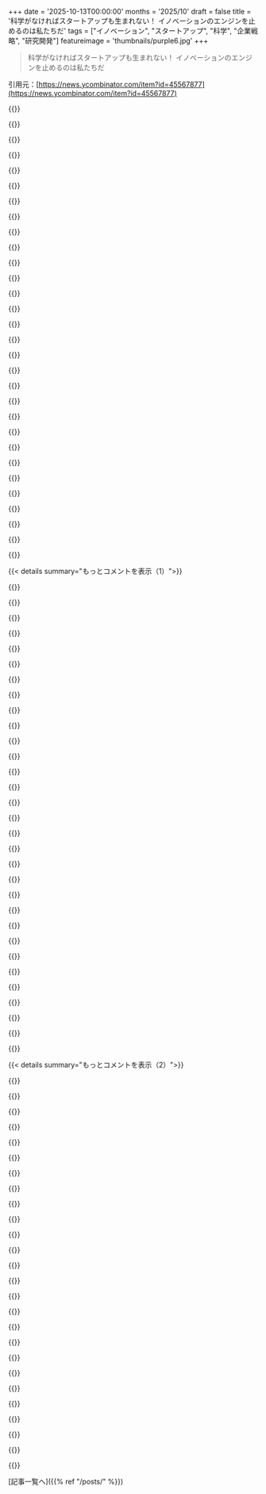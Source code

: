 +++
date = '2025-10-13T00:00:00'
months = '2025/10'
draft = false
title = '科学がなければスタートアップも生まれない！ イノベーションのエンジンを止めるのは私たちだ'
tags = ["イノベーション", "スタートアップ", "科学", "企業戦略", "研究開発"]
featureimage = 'thumbnails/purple6.jpg'
+++

> 科学がなければスタートアップも生まれない！ イノベーションのエンジンを止めるのは私たちだ

引用元：[https://news.ycombinator.com/item?id=45567877](https://news.ycombinator.com/item?id=45567877)




{{<matomeQuote body="20世紀の米国企業はDupontやBell Labsみたいなとこで基礎研究してたんだけど、1982年にSECが自社株買いを合法化してから、企業の基礎研究は消え、大学が担うようになったんだって。<br>でも自社株買いが研究シフトの理由ってのが、どうもピンとこないんだよね。" userName="terminalshort" createdAt="2025/10/13 15:06:06" color="#ff33a1">}}




{{<matomeQuote body="自社株買いは、役員の報酬が株価と連動してるから、役員を直接的に優遇するんだ。だから、基礎研究より自社株買いを選びがちってこと。Tim Cook以前のAppleのJobsはR&Dを優先して自社株買いしなかったけど、ほとんどのCEOは役員報酬のために自社株買いを選んじゃうよね。" userName="twobitshifter" createdAt="2025/10/13 15:38:44" color="#38d3d3">}}




{{<matomeQuote body="でもさ、配当だってすべての株主にとって具体的な金銭的な報酬になるんじゃないの？" userName="bulletsvshumans" createdAt="2025/10/13 15:49:59" color="">}}




{{<matomeQuote body="”すべての株主”がキモだね。配当は全株主に公平だけど、自社株買いは、株式オプションを持つ従業員とか、売却予定の株主、高資産家みたいな一部の人だけが得をするんだ。全株主に公平に還元するなら、配当を払うべきだよ。" userName="triceratops" createdAt="2025/10/13 15:59:51" color="#785bff">}}




{{<matomeQuote body="大学の研究機関もいいけど、企業の研究室がなくなったのはマジで痛手だよ。科学者やエンジニアが、問題に直接向き合えて、助成金申請とか学生指導に時間を取られずに済むのは、企業ラボの強みだったのにね。" userName="7thaccount" createdAt="2025/10/13 15:09:27" color="">}}




{{<matomeQuote body="馬鹿な質問かもしれないけどさ、余剰利益がある会社は、従業員にもっと給料を払えばいいんじゃないの？" userName="xixixao" createdAt="2025/10/13 15:51:26" color="">}}




{{<matomeQuote body="この議論、もっと厳密にできないかな？自社株買いが短期的な利益って前提がよく分からんよ。株価が“人工的に”上がるって言うけど、それはオプション保有者には良いとして、みんなの株価が上がることがみんなに平等に恩恵をもたらさないってのは、やっぱり信じられないな。" userName="fn-mote" createdAt="2025/10/13 16:17:42" color="">}}




{{<matomeQuote body="そもそも、前提が本当かどうかも怪しいよ。大手テック企業だってたくさん研究してるし。DupontとかBell Labsみたいな企業が真似されない最大の理由は、彼らが”研究成果を活かせなかった会社”の典型例だからじゃない？つまり、そのやり方自体に問題があったってことだよ。" userName="dkyc" createdAt="2025/10/13 15:29:26" color="">}}




{{<matomeQuote body="自社株買いは、長期保有の投資家にとっては利益にならないんだ。売却か配当がないと恩恵ないし。適格配当と長期譲渡益の税率は同じだよ。<br>役員や高位の従業員は、株の vesting 時に売ることが多いから、頻繁に売る立場として、配当より高い株価から利益を得るんだ。高い株価はそのまま高い報酬になるから、経営陣が配当より自社株買いを選ぶ強い動機になるってことだね。" userName="triceratops" createdAt="2025/10/13 18:01:54" color="#785bff">}}




{{<matomeQuote body="過去100年の主要な科学的ブレークスルーって、大抵”企業の研究室で無限の予算使ってた誰か”から始まったじゃん。人類は停滞してるけど、株主は何もしないで配当得てる。最悪のレントシーキングだよね。" userName="moffkalast" createdAt="2025/10/13 16:31:12" color="#785bff">}}




{{<matomeQuote body="利益を全額再投資したい人って、配当にかかる税金を払わずに会社の所有権を増やせるから、自社株買いは最高。株を売る人は現金で、売らない人は会社の所有割合が上がって、みんな平等に報われるんだよ。" userName="Tuna-Fish" createdAt="2025/10/13 16:49:54" color="">}}




{{<matomeQuote body="自社株買いって株主にとって良いか悪いかは、買い戻し価格次第なんだよね。例えば、俺がCEOの会社で株価が0.90ドルなのに500株買い戻したら、残りの株の価値は1.10ドルに上がる。でも、今度は俺が2ドルで株を売ったら会社は破産寸前。結局、誰が儲かるかは売り買いのタイミング次第だよ。" userName="nyeah" createdAt="2025/10/13 18:38:35" color="#ff5733">}}




{{<matomeQuote body="ナンバー2の人たちって、自分の持ち株の4%を売れば、株主のままでいながら4%の配当みたいな税制優遇の利益を得られるんじゃないの？" userName="saulpw" createdAt="2025/10/13 16:11:14" color="">}}




{{<matomeQuote body="俺は”1982年の自社株買い”って、レーガンとサッチャーの時代にアメリカとイギリスの企業で広まった”金融化と短期思考が長期的な利益を犠牲にした”ことの象徴だと思ってるよ。" userName="intalentive" createdAt="2025/10/13 16:12:40" color="">}}




{{<matomeQuote body="脳みそが2つしかないような幹部たちは、USの生産力が世界の中で無価値になったら、自社株買いも意味なくなるって考えろよ。こいつら、大局的な視点なんて全然なくて、明日以降のことなんて気にしてない。アメリカの政策がバカげてる原因の一部は、現金燃やしゲームしてるこいつらにもあるんだよ。" userName="smaudet" createdAt="2025/10/14 04:28:30" color="#45d325">}}




{{<matomeQuote body="今日の最大の問題は、もう研究するようなものがほとんど残ってないってこと。今やってることは全部最適化がせいぜいで、常に費用対効果、つまり投資ドル対リターンドルの計算しかしてないんだよ。" userName="ActorNightly" createdAt="2025/10/13 15:53:32" color="#ff5c5c">}}




{{<matomeQuote body="会社が幹部を直接報いたいなら、株主抜きで給与やボーナス払えばいいじゃん。株主（幹部も含む）を報いたいなら、配当を払えばいいんだよ（AppleはJobs時代そうしてた）。自社株買いがあったからって、会社の優先順位なんか何も変わってないんだよ。" userName="terminalshort" createdAt="2025/10/13 16:38:27" color="">}}




{{<matomeQuote body="あんたの言う”利益”って何？もし自社株買いで株価が上がるなら、なんで株主は普通、無関心でいられるわけ？" userName="RandomLensman" createdAt="2025/10/13 16:26:30" color="">}}




{{<matomeQuote body="いや、違うね。大学よりPR部門は優れてるのかもしれないけど、これは明らかにナンセンスだよ。" userName="anonymousDan" createdAt="2025/10/14 11:31:55" color="">}}




{{<matomeQuote body="自社株買いは役員報酬と連動してるし、株主も株価上昇を望むから好き。配当より有利なのは、すぐに税金がかからないからだね。" userName="helsinkiandrew" createdAt="2025/10/13 15:59:21" color="#38d3d3">}}




{{<matomeQuote body="自社株買いは役員の報酬に必須じゃないけど、配当だとすぐ税金かかるから株主は嫌がるんだ。自社株買いはそこを回避できる。でも、株主が別の会社に投資したり、大企業が買収に走ったりするから、必ずしも良いとは限らないね。" userName="AnthonyMouse" createdAt="2025/10/14 11:30:02" color="#ff33a1">}}




{{<matomeQuote body="ジョブズがAppleに戻った時、Quicktimeを生んだATGを潰し、研究図書館も閉鎖したんだ。彼は”科学者”を嫌って、すぐに結果出すエンジニアを好んでた。研究は高すぎるか、エリート主義だと考えてたみたいだね。" userName="JKCalhoun" createdAt="2025/10/14 03:10:50" color="">}}




{{<matomeQuote body="記事はBayh-Dole法に触れてないけど、あれで政府資金の特許を大学が企業に独占ライセンスできるようになったんだ。以前は企業が自分で研究してたのに、それが減って、政府資金で詐欺まがいの研究してスタートアップを売る研究者が増えた。Bayh-Dole法を廃止して、特許をみんなで使えるようにすべきだよ。" userName="photochemsyn" createdAt="2025/10/13 15:21:11" color="#ff5733">}}




{{<matomeQuote body="「企業の研究ラボ消失は損失」って言うけど、誰にとって？ 社会にはそうでも、企業は儲からないからやめたんだよ。Xerox Parcみたいに、素晴らしい研究しても会社は儲からない。基礎研究は企業じゃ無理で、大学か政府がやるべきことなんだ。" userName="ModernMech" createdAt="2025/10/13 16:28:30" color="#ff5733">}}




{{<matomeQuote body="「主要な研究は全部企業がやってる」って、インターネットで書き込みながら言うなんて、皮肉が効いてるね。笑。" userName="mexicocitinluez" createdAt="2025/10/14 13:24:09" color="">}}




{{<matomeQuote body="今すぐ株を売る気がないなら、株価なんて関係ない。健全な会社なら配当くれるし、むしろ株価は低い方が良いね。もっと買えるから！" userName="triceratops" createdAt="2025/10/13 17:52:21" color="">}}




{{<matomeQuote body="テック業界は、創造的な企業主義から詐欺や搾取に走る収奪的な企業主義、寡頭制に変わったんだ。アメリカはもうその末期で、発明のフリはしてるけど、他国にはるかに遅れをとってるよ。" userName="TheOtherHobbes" createdAt="2025/10/13 16:33:30" color="#ff5733">}}




{{<matomeQuote body="「株主価値最大化」っていうフリードマン・ドクトリンが今のビジネスの原動力だよね。経営幹部がこれを信じてたら、基礎研究に投資するより、自社株買いで株価を上げる方を選ぶだろうね。" userName="cratermoon" createdAt="2025/10/13 15:21:22" color="#45d325">}}




{{<matomeQuote body="インターネットはほぼ全て、企業が作ったソフトウェア、標準規格、コンピューター、ネットワーク、ストレージで動いてるんだぜ。" userName="philipallstar" createdAt="2025/10/14 14:43:23" color="">}}




{{<matomeQuote body="本当に？何が革新的なんだ？LLMは進化したGoogleで、プログラマーからすれば効率アップだけ。AIは未解決だし、スマホ、ウェアラブル、3Dプリンター、EV、自動運転も、社会を劇的に変えるほどじゃない。パンデミックでむしろ豊かになったし、今の社会は問題が解決されすぎて、架空の敵を作って狂った指導者を選ぶほどだよ。" userName="ActorNightly" createdAt="2025/10/13 16:49:03" color="#ff33a1">}}




{{< details summary="もっとコメントを表示（1）">}}

{{<matomeQuote body="あなたの記事にすごく共感したよ。PhD資格への偏見や、ベンチャーキャピタル的な手法が科学に影響を与えすぎてることについて、もっと議論が必要だ。研究者は未開の知識領域を探求してるのに、人事担当者からは過小評価され、「PhD」がレッドフラッグと見なされることさえある。PhD取得はプロの仕事なのにね。応用科学では、研究者がアイデアをピッチ形式で発表することが増え、それが目的化し、市場分析などのマネジメント業務まで科学者に押し付けられるのはおかしいよ。" userName="Timsky" createdAt="2025/10/14 09:11:39" color="#45d325">}}




{{<matomeQuote body="「PhDが履歴書にあるとレッドフラッグ」なんて言うHRがいるって？これを聞くと、HR部門がどれだけ癌か分かるよ。PhDを取った”罪”で、採用部門と話す前にフィルタリングするなんて、社会貢献どころか、他人に与えられたちょっとした権力を振り回して楽しんでるだけだろう。" userName="t_mann" createdAt="2025/10/14 17:55:44" color="">}}




{{<matomeQuote body="俺が大学で知ってた人でHRになったやつは、基本的にそれしか選択肢がなかったんだ。STEM科目、芸術、人文、ビジネス概念どれも無理で、3年でHRのインターンしてそのままHR。HR部門以外の人をHRが採用担当してるなんて、本当に呆れるよ。" userName="kjkjadksj" createdAt="2025/10/15 18:14:03" color="">}}




{{<matomeQuote body="競争的な研究助成金プロセスには不満が多いけど、少なくとも米国では以前は科学専門家が審査してたんだよ。もちろん、集団思考や流行りのテーマが重視されることもあったけど、それでも専門家が審査してたんだ。" userName="ethbr1" createdAt="2025/10/14 10:05:10" color="">}}




{{<matomeQuote body="この議論は変だね。カナダはAI初期にNNに投資したけど、利益は海外へ。米国も昔はロシアのロケットエンジンを使い、SpaceXは国内技術を活かしたのに科学界は評価しなかった。どの国の科学機関もイノベーションを生み出せてない。機能しないシステムを止めるべきだ。純粋科学者はイノベーションが目的じゃないって言うけど、グローバルな査読プロセスがアカデミックな多様性を破壊し、研究の進展を停滞させてるよ。" userName="fidotron" createdAt="2025/10/13 15:54:23" color="#ff33a1">}}




{{<matomeQuote body="SpaceXは”専門家”が不可能としたブレークスルーを、ガレージでロケットエンジンを作ってたような人材を雇って達成したんだ。重要なのは「人」。物事を成し遂げたい奴は官僚主義を嫌う。官僚的な「体制」が支配すると、イノベーションは停滞するよ。素晴らしい科学者がいても、官僚が成果を日の目を見させないようにするんだ。政府でも大学でも、どんな官僚組織でも同じだよ。" userName="terminalshort" createdAt="2025/10/13 16:49:56" color="#45d325">}}




{{<matomeQuote body="中国はどうなってる？聞くところによると、論文から製造業への研究成果の応用がかなり早いらしいね。" userName="nemomarx" createdAt="2025/10/13 15:56:25" color="">}}




{{<matomeQuote body="NASAの再利用型ロケットの設計を使えたわけじゃない...って、いや、使ったんだ。NASAは何十年も前から再利用型ロケットが可能だと考えてたのに、一部の議員が予算をブロックしたせいで実現しなかったんだよ。" userName="gamblor956" createdAt="2025/10/14 02:50:50" color="">}}




{{<matomeQuote body="どこのアメリカ企業もNASAの再利用可能ロケットの設計を使えたはずだよね…でもSpaceXだけがやったんだ。<br>10年経ってもSpaceXだけだよ（軌道に投入できないNew Shepardは除くけど）。<br>議員が他社が自分のお金でより良いロケットを作るのを禁止してるのかな？" userName="oskarkk" createdAt="2025/10/14 07:55:49" color="#785bff">}}




{{<matomeQuote body="中国は研究成果を製品にするのが確実にうまいよ。それが自国の研究だろうが他国の研究だろうが関係ない。<br>典型例は5Gだね。またしてもアメリカの科学機関はpolar codingのブレークスルーをした人物を抱えてたのに、彼らを評価しなかったから、結局Huaweiに資金提供されることになったんだよ。https://en.wikipedia.org/wiki/Erdal_Ar%C4%B1kan<br>アメリカの科学機関がイノベーションエンジンとして機能しないのは、トランプのせいじゃなくて、明らかに評価するものが間違ってるからさ。<br>中国の科学が中国のスタートアップを生み出してるかはまだよく分からないけど、それはこれから起こるかもしれないね。" userName="fidotron" createdAt="2025/10/13 16:05:08" color="#ff33a1">}}




{{<matomeQuote body="「真剣に使った」って言っても、軍の爆撃機1機分の費用にも満たないじゃん。<br>Geoffrey Hintonも言ってたけど、恥ずかしいくらいのはした金なんだよ。<br>軍事費はほとんど経済の重荷で、ばらまきみたいなもん。<br>結果は囚人のジレンマの抑止力でしかないのに、これは聖域で、何の成果もないのに予算は増え続けるんだ。" userName="epistasis" createdAt="2025/10/14 02:49:01" color="#45d325">}}




{{<matomeQuote body="笑。SpaceXは再利用ロケットを開発した最初の民間企業じゃないよ。<br>ただ、億万長者が所有してて、他の人たちに資金を出させた最初の会社ってだけ。<br>SpaceXは航空業界で、他社の研究や資金調達を邪魔しようとしてるって悪名高いんだ。<br>10年以上前、ある競合他社が2段式ロケットの計画を持ってたのに、Muskが訴訟を起こして資金をブロックしちゃったんだよね。" userName="gamblor956" createdAt="2025/10/14 16:43:14" color="#ff5c5c">}}




{{<matomeQuote body="うーん、中国は国の巨大な資源を、テクノロジーの段階的な改善に集中させるのが得意だね。<br>でも、本当に革命的なものは中国からはまだ出てないんだ。<br>そういう点では、西側諸国がまだリードしてるよ。" userName="treis" createdAt="2025/10/13 18:01:07" color="">}}




{{<matomeQuote body="SpaceXは、儲け始めるまでMuskが資金を出してたんだよ。<br>彼は設立当初は億万長者ですらなかったと思うな。" userName="ThrowawayTestr" createdAt="2025/10/14 19:41:41" color="">}}




{{<matomeQuote body="「真の学術的多様性」って言葉が、ここではすべての主張を支えてるんだね。" userName="mplewis" createdAt="2025/10/13 16:06:14" color="">}}




{{<matomeQuote body="もし「資金提供した」ってのが、SpaceXが政府から何億ドルも資金援助を受けたって意味なら、うん、彼は自分で資金提供したって言えるね…。<br>まるでDragonを全部自分で作ったみたいにさ…。" userName="gamblor956" createdAt="2025/10/15 03:02:39" color="#38d3d3">}}




{{<matomeQuote body="＞西側諸国がまだリードしてるよ。<br>例えば何？" userName="balls187" createdAt="2025/10/14 15:59:43" color="">}}




{{<matomeQuote body="それは純粋に、隣接するUSAやカナダのシステムが、USAみたいにリスクテイカーやスタートアップを評価しないって問題だね。<br>もし次の億万長者になるアイデアがあるなら、カナダとUSAどっちで金持ちになりたい？" userName="tick_tock_tick" createdAt="2025/10/14 10:00:05" color="">}}




{{<matomeQuote body="俺は盲目で、大学の研究プロジェクトに参加してるんだけど、アメリカの大学での研究は質が高いのに、実用化されずに棚上げされることが多いんだ。<br>お役所仕事やリスクを嫌がるせいで、せっかくの研究がユーザーに届かないのはもったいないよね。" userName="unix_fan" createdAt="2025/10/13 16:27:34" color="#ff5733">}}




{{<matomeQuote body="カナダも投資の恩恵を受けてAI関連の仕事が増えてるんだ。でも、カナダは少額投資を長く続けるタイプで、大きな賭けに出ない。<br>アメリカの方がはるかに多くの資金を調達できるから、大きなリターンは大きなリスクを取る国に集まるのは当然だよね。" userName="light_hue_1" createdAt="2025/10/14 03:14:01" color="#ff5733">}}




{{<matomeQuote body="USとカナダの間では人材やアイデアが簡単に行き来するから、カナダの基礎科学の成果は結局、人口10倍、GDP15倍、株式市場とVC資金100倍のUSで収益化されちゃうんだ。<br>でも、もしUSが外国に対して敵対的になったら、投資や移住の流れが変わるかもしれないね。" userName="titanomachy" createdAt="2025/10/13 16:00:21" color="#ff5733">}}




{{<matomeQuote body="研究は必要だけど、それだけじゃ不十分なんだ。資金（ゆくゆくは資本市場）へのアクセスや、契約を執行できる高度な法的・安全保障の枠組みも必要だよね。<br>良い研究は、知識と才能を生み出す手段に過ぎないんだから。" userName="keenbrowne" createdAt="2025/10/13 16:03:08" color="#ff33a1">}}




{{<matomeQuote body="現在のシステムが機能不全だと決めつけるのはどうかな。うまくいってる例はたくさんあるし、SpaceXだって多くの失敗を経験し、現行システム内で活動している。<br>完璧じゃないけど、システムを変えても同じような問題に直面するよ。不確実なエンジニアリングプロジェクトの将来価値なんて正確には予測できないんだから。" userName="tdb7893" createdAt="2025/10/14 15:07:52" color="#38d3d3">}}




{{<matomeQuote body="ほとんどの宇宙打ち上げ企業はそうだよ。政府から契約をもらって仕事をするんだ。<br>ULA（LockheedとBoeingの合弁会社）は、ほとんどの収益を政府から得ている。<br>MuskがSpaceXに資金提供して、NASAからISSへの補給契約を得るに値すると認められるまで頑張ったんだ。" userName="oskarkk" createdAt="2025/10/15 05:29:05" color="#785bff">}}




{{<matomeQuote body="才能やアイデアは、カナダからUSへ簡単に行き来するんだよ*" userName="vivalahn" createdAt="2025/10/14 03:24:56" color="">}}




{{<matomeQuote body="良い研究は知識と才能を生む手段って言うけどさ、STEM分野のPh.D.を持って研究してきても、家も買えない現実には驚くよ。<br>でも、優れた研究をして、関連ソフトを書き、LLCを立ち上げて自分でWebサイトをホストし、広告を出して金を稼ぐことを禁じる法律なんてないよね？<br>Macrium ReflectやAcronisの経験ある人いる？" userName="graycat" createdAt="2025/10/14 09:19:39" color="">}}




{{<matomeQuote body="記事は失敗プロジェクトの重要性をちゃんと説明してないけど、応用科学の経験から言うと、失敗した研究は他の人に引き継がれて、技術進歩や新たな成功につながることが多いんだ。公的資金での研究って、こういう側面もあるから大事なんだよ。研究って失敗がつきものだしね。" userName="chris_va" createdAt="2025/10/14 06:49:24" color="#785bff">}}




{{<matomeQuote body="「カナダは少額投資ばかりで大きな賭けをしないのが問題」って言うけど、そうじゃない。Element AIみたいに投資自体はあるのに、一部の腐敗した人間が利益を横取りするから、何も進まないんだ。この状況が長く続いてるせいで、新しい試みも全部ダメになるって思われちゃうのが問題だね。" userName="fidotron" createdAt="2025/10/14 13:30:42" color="#ff5733">}}




{{<matomeQuote body="記事はSpaceXを例に科学の価値を論じているけど、「科学」と「工学」を混同してると思うよ。SpaceXは工学会社で、その革新は基礎科学に依存してるんだ。科学がなければ工学も成り立たないし、逆も同じ。かつて科学研究に潤沢な資金があったアメリカが工学革新の源だったことを考えると、記事の主張は疑問だね。" userName="rainsford" createdAt="2025/10/13 23:13:20" color="#785bff">}}




{{<matomeQuote body="SpaceXは再利用可能な軌道ロケットを初めて実現した会社だよ。イーロン・マスクが億万長者になる前から、そんなに大金かけずに再利用技術に取り組んでたんだ。他の会社だってできたのにやらなかっただけさ。SpaceXが他社の研究を妨害したって話は聞いたことがないな。どこ情報？" userName="oskarkk" createdAt="2025/10/15 05:16:40" color="#ff33a1">}}

{{</details>}}




{{< details summary="もっとコメントを表示（2）">}}

{{<matomeQuote body="中国はデカい国で、カナダは小さい国だろ。もし世界全体の生産性をX％改善するイノベーションが生まれたら、中国が得る利益は、カナダが得る利益より常に大きくなるのは当たり前だろ。" userName="PaulHoule" createdAt="2025/10/13 16:00:38" color="">}}




{{<matomeQuote body="カナダで金持ちになりたいとは思うけど、10億ドル規模のアイデアを実現するなら、やっぱりアメリカの方が断然資金調達しやすいんだよな。" userName="mitthrowaway2" createdAt="2025/10/14 11:34:16" color="">}}




{{<matomeQuote body="「物を作る」のは科学じゃなくて工学だろ。官僚的な科学と自由市場の科学を比べるって言っても、自由市場の科学はほとんどないんだ。工学は科学と同じくらい大事だけど、工学が良くても科学の必要性は消えない。SpaceXが素晴らしい工学会社でも、やっぱり科学者が必要だよ。SpaceXの成功を理由に「科学者なんていらない」って言われるのはおかしい。SpaceXみたいな会社こそ、企業主導の研究機関を復活させるべきだと思うけど、そんな話は聞かないね。" userName="rainsford" createdAt="2025/10/13 23:25:10" color="#ff5c5c">}}




{{<matomeQuote body="大学の研究費は年間約1090億ドルで、そのうち600億ドルはNIH、NSF、DoW、DOE、DARPA、NASAといった政府機関からのものだ。残りの490億ドルについて考えよう。社会科学系の学生の授業料が、実はSTEM分野を補助してるって話があるんだ。政府の助成金が減る中、授業料だけで賄うのは無理。富裕層の寄付や企業提携、ライセンス料といった他の資金源はどうなってるんだろうね？" userName="ilamont" createdAt="2025/10/13 16:26:37" color="#ff33a1">}}




{{<matomeQuote body="私の州の「ディプロマミル」大学は、小さなSTEM大学とか専門学校を吸収して、フットボールやスポーツ施設に金をつぎ込んでるんだ。Kennesaw State UniversityやGeorgia State Universityが良い例だよ。実質的な研究なんてほとんどしてないのに、スポーツ施設や上級教員の給料に大金を使ってるんだ。後者はR1だけど、他の本物のR1大学の奴らは「あれは捏造だ」って言ってるね。全く実体がないんだ。<br>[1] https://en.wikipedia.org/wiki/Kennesaw_State_University<br>[2] https://en.wikipedia.org/wiki/Kennesaw_State_Owls_football<br>[3] https://en.wikipedia.org/wiki/Georgia_State_University<br>[4] https://en.wikipedia.org/wiki/Centennial_Olympic_Stadium" userName="echelon" createdAt="2025/10/13 16:33:31" color="#38d3d3">}}




{{<matomeQuote body="ふざけるなよ。これらの大学は「ディプロマミル」なんかじゃない。地方の州立大学としては、しっかりした教育機関だろ。" userName="treis" createdAt="2025/10/13 17:52:16" color="">}}




{{<matomeQuote body="学費が高すぎるのは、管理職の給料高すぎ、無駄な調達、豪華すぎる建設とかのせいでしょ。例えばBerkeley大学の70万ドルフェンス：https://www.cbsnews.com/sanfrancisco/news/700k-iron-fence-co...みたいなね。こんな無駄遣いをやめれば、学費を下げるのは簡単だよ。留学の事務予算が学生の奨学金を食ってるのも問題。" userName="some_guy_nobel" createdAt="2025/10/13 16:34:19" color="#ff33a1">}}




{{<matomeQuote body="そうそう。管理者や設備の無駄を減らそうよ。大学に豪華な施設はいらない、学費を安くしてくれ。幹部の給料は教授並みでいいし、無駄遣いしてる大学には税金かけて奨学金に回せばいい。あと入学制限なくして、学生ローンも自己破産できるようにすべき。そうしないと大学が無限にお金使えると思って学費を吊り上げ続けるだけだぞ。" userName="echelon" createdAt="2025/10/13 16:47:49" color="#ff33a1">}}




{{<matomeQuote body="入学制限なくせ、でも新しい設備は作るなって、両立するわけないじゃん。" userName="thunderfork" createdAt="2025/10/13 16:58:15" color="">}}




{{<matomeQuote body="Georgia State大学なんてSAT平均1070だし、誰も行きたがらないよ。高卒で働く方がマシな人向けの、社会が認めただけの卒業証書詐欺じゃん。" userName="terminalshort" createdAt="2025/10/13 20:07:33" color="">}}




{{<matomeQuote body="講義室はガラガラなのに、大学はジムとかサウナとか、豪華な施設ばっかり作ってるよね。まるでバカンスみたいにさ。本当に教室が必要ならわかるけど、ほとんどが学生集めのための特典目当ての支出でしょ。" userName="echelon" createdAt="2025/10/13 20:41:20" color="#ff5733">}}




{{<matomeQuote body="これらの“大学”はDeVryよりはマシだけど、学費は高すぎる。以前KSUとかのCS学生を教えてたけど、彼らがソフトウェアの仕事に就けたとは思えないね。学生は勉強じゃなくて資格のためだけに来てる感じ。正直、こういう学校の出身者は履歴書から落とすわ。学位持ってない人の方がマシ。" userName="echelon" createdAt="2025/10/13 20:43:23" color="#45d325">}}




{{<matomeQuote body="18～24歳の若者がジムやサウナに何千ドルも使いたいって自由市場が言ってるなら、なんで政府が口出しする必要があるんだよ？" userName="whatshisface" createdAt="2025/10/14 02:18:33" color="">}}




{{<matomeQuote body="社会科学の学費がSTEM分野を支えてるって話は疑わしいね。昔は助成金の最大60%が大学の運営費に回されてたし、発明の収益の70%も大学が持っていくんだぜ。研究はあくまで大学の宣伝と集金ツールでしょ。資金が不透明すぎるんだよ。リベラルアーツの学費は管理費とか基金、あとは学生向けの豪華な設備とかに使われてるんじゃないかな。" userName="rapatel0" createdAt="2025/10/13 20:39:42" color="#45d325">}}




{{<matomeQuote body="全米のSAT平均は約995だけど、Georgia州の平均は1030なんだ。Georgiaの大学システムは州の発展のために目標があるし、平均より優秀な学生が高等教育を受けるべきじゃないって言うのは州にとって良くないだろ。Georgia TechやUGA、コミュニティカレッジみたいに、いろんな学生に選択肢があるんだからさ。" userName="runako" createdAt="2025/10/14 14:52:37" color="#ff33a1">}}




{{<matomeQuote body="Georgia StateとKSUの卒業生、何人か知ってるよ。KSU出身でソフトウェアエンジニアになった奴もいるし。" userName="treis" createdAt="2025/10/13 21:35:38" color="">}}




{{<matomeQuote body="グラントの「間接費（オーバーヘッド）」について、それは詐欺じゃないって指摘してるね。直接費の60%だから、全体の約38%になるんだって。共有経費の分担を効率化するための金額で、高すぎるとは思うけど、誤情報広めるなって言ってるよ。" userName="uolmir" createdAt="2025/10/14 04:58:17" color="#45d325">}}




{{<matomeQuote body="高等教育って、特定の専門職に就く人以外は時間もお金も無駄だと思うんだよね。そういう専門職って人口のたった5%くらいじゃない？って言ってるよ。" userName="terminalshort" createdAt="2025/10/14 18:29:24" color="">}}




{{<matomeQuote body="SJSU（今のKSU）にいた頃、CSのクラスはビデオゲーム好きなだけで、実力不足な学生が多かったな。グループ課題も俺が全部やったよ。GA Techは厳しくて、バージョン管理すら知らない人もいたけど、そこで生き残るには働き続けるしかなかったって感じかな。" userName="astrange" createdAt="2025/10/14 05:13:09" color="">}}




{{<matomeQuote body="情報提供ありがとう。ただ、あなたの意見は少数派じゃないかなって思うよ。だって、ほとんどの雇用主は、ホワイトカラーの仕事には大学の学位を求めてるからね。" userName="runako" createdAt="2025/10/14 20:26:19" color="">}}




{{<matomeQuote body="誤情報じゃないって！教授らが100Kのグラント申請したら、大学が間接費0.55をチャージして、結局155Kが大学に入るんだ。議会が10億ドル割り当てても、研究には半分以下の4億5000万ドルしか行かないってこと。大学が新しいラボ建ててるの見たことないし、不透明すぎるよね。" userName="rapatel0" createdAt="2025/10/14 13:26:16" color="#785bff">}}




{{<matomeQuote body="雇用主が学位求めるのは、みんなが持ってるからだよ。もし大学が補助金なしになったら、学位なしの人も雇うだろうね。SWEは学位いらないし、俺も持ってない。世の中の95%の仕事は学位なんて必要ないんだよ。" userName="terminalshort" createdAt="2025/10/15 00:49:57" color="">}}




{{<matomeQuote body="政府が学生ローンの保証人になってるから、17歳が年間10万ドルのローン組めるんだよ。これって自由市場じゃないよね。他の場合だったら、いくら才能があっても17歳が40万ドルの銀行ローンなんて無理だよ、Wegovyの特許持ってても無理だって。" userName="IG_Semmelweiss" createdAt="2025/10/14 03:50:55" color="">}}




{{<matomeQuote body="もし自由市場がそう言うならって？自由市場は、儲かるなら喜んで国を滅ぼし、みんなを殺し尽くすだろうね。" userName="pixl97" createdAt="2025/10/14 15:44:20" color="">}}




{{<matomeQuote body="採用で、俺は特定の学校名でフィルターせず、スキル重視のルーブリックを使ってるよ。有名な学校の学生でも「資格だけ」で学習してない人が多いからね。このやり方だと、スキルある人はちゃんと評価できるし、実績のない「願望だけ」の人はふるい落とせるんだ。" userName="clusterhacks" createdAt="2025/10/14 14:33:21" color="#38d3d3">}}

{{</details>}}



[記事一覧へ]({{% ref "/posts/" %}})
